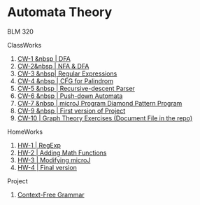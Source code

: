 # Automata Theory

BLM 320

ClassWorks
1. [CW-1 &nbsp | DFA](https://hamzacakmak.github.io/AutoExercises/CW1/CW1.html)
2. [CW-2&nbsp  | NFA & DFA](https://hamzacakmak.github.io/AutoExercises/CW2/CW2.html)
3. [CW-3  &nbsp| Regular Expressions](https://hamzacakmak.github.io/AutoExercises/CW3/RegExp.html)
4. [CW-4 &nbsp | CFG for Palindrom](https://hamzacakmak.github.io/AutoExercises/CW4/CW4.html)
5. [CW-5 &nbsp | Recursive-descent Parser](https://hamzacakmak.github.io/AutoExercises/CW5/Expression.html)
5. [CW-6 &nbsp | Push-down Automata](https://hamzacakmak.github.io/AutoExercises/CW6/CW6.html)
7. [CW-7 &nbsp | microJ Program Diamond Pattern Program](https://hamzacakmak.github.io/AutoExercises/CW7/microJ3.html)
8. [CW-9 &nbsp | First version of Project](https://hamzacakmak.github.io/AutoExercises/CW9/CFG.html)
9. [CW-10 | Graph Theory Exercises (Document File in the repo)](https://hamzacakmak.github.io/AutoExercises/CW10/CW10.png)

HomeWorks
1. [HW-1 | RegExp](https://hamzacakmak.github.io/AutoExercises/HW1/HW1.html)
2. [HW-2 | Adding Math Functions](https://hamzacakmak.github.io/AutoExercises/HW2/Expression.html)
3. [HW-3 | Modifying microJ](https://hamzacakmak.github.io/AutoExercises/HW3/microJ1.html)
4. [HW-4 | Final version](https://hamzacakmak.github.io/AutoExercises/HW4/CFG.html)

Project

1. [Context-Free Grammar](https://hamzacakmak.github.io/AutoExercises/Project/CFG.html)

